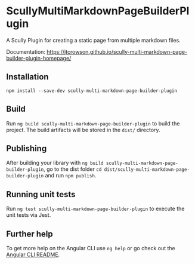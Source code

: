 # ScullyMultiMarkdownPageBuilderPlugin

A Scully Plugin for creating a static page from multiple markdown files.

Documentation: https://jtcrowson.github.io/scully-multi-markdown-page-builder-plugin-homepage/

## Installation

`npm install --save-dev scully-multi-markdown-page-builder-plugin`

## Build

Run `ng build scully-multi-markdown-page-builder-plugin` to build the project. The build artifacts will be stored in the `dist/` directory.

## Publishing

After building your library with `ng build scully-multi-markdown-page-builder-plugin`, go to the dist folder `cd dist/scully-multi-markdown-page-builder-plugin` and run `npm publish`.

## Running unit tests

Run `ng test scully-multi-markdown-page-builder-plugin` to execute the unit tests via Jest.

## Further help

To get more help on the Angular CLI use `ng help` or go check out the [Angular CLI README](https://github.com/angular/angular-cli/blob/master/README.md).
